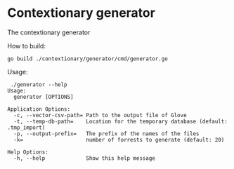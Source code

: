 # Contextionary generator
The contextionary generator

How to build:
```
go build ./contextionary/generator/cmd/generator.go
```

Usage:

```
 ./generator --help
Usage:
  generator [OPTIONS]

Application Options:
  -c, --vector-csv-path= Path to the output file of Glove
  -t, --temp-db-path=    Location for the temporary database (default: .tmp_import)
  -p, --output-prefix=   The prefix of the names of the files
  -k=                    number of forrests to generate (default: 20)

Help Options:
  -h, --help             Show this help message
```
